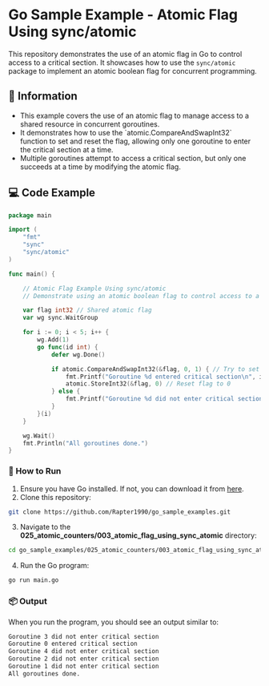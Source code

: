 # Go Sample Example - Atomic Flag Using sync/atomic

This repository demonstrates the use of an atomic flag in Go to control access to a critical section. It showcases how to use the `sync/atomic` package to implement an atomic boolean flag for concurrent programming.

## 📖 Information

<ul style="list-style-type:disc">
  <li>This example covers the use of an atomic flag to manage access to a shared resource in concurrent goroutines.</li>
  <li>It demonstrates how to use the `atomic.CompareAndSwapInt32` function to set and reset the flag, allowing only one goroutine to enter the critical section at a time.</li>
  <li>Multiple goroutines attempt to access a critical section, but only one succeeds at a time by modifying the atomic flag.</li>
</ul>

## 💻 Code Example

```go
package main

import (
	"fmt"
	"sync"
	"sync/atomic"
)

func main() {

	// Atomic Flag Example Using sync/atomic
	// Demonstrate using an atomic boolean flag to control access to a critical section

	var flag int32 // Shared atomic flag
	var wg sync.WaitGroup

	for i := 0; i < 5; i++ {
		wg.Add(1)
		go func(id int) {
			defer wg.Done()

			if atomic.CompareAndSwapInt32(&flag, 0, 1) { // Try to set flag to 1
				fmt.Printf("Goroutine %d entered critical section\n", id)
				atomic.StoreInt32(&flag, 0) // Reset flag to 0
			} else {
				fmt.Printf("Goroutine %d did not enter critical section\n", id)
			}
		}(i)
	}

	wg.Wait()
	fmt.Println("All goroutines done.")
}
```

### 🏃 How to Run

1. Ensure you have Go installed. If not, you can download it from [here](https://golang.org/dl/).
2. Clone this repository:

```bash
git clone https://github.com/Rapter1990/go_sample_examples.git
```

3. Navigate to the **025_atomic_counters/003_atomic_flag_using_sync_atomic** directory:

```bash
cd go_sample_examples/025_atomic_counters/003_atomic_flag_using_sync_atomic
```

4. Run the Go program:

```bash
go run main.go
```

### 📦 Output

When you run the program, you should see an output similar to:

```bash
Goroutine 3 did not enter critical section
Goroutine 0 entered critical section      
Goroutine 4 did not enter critical section
Goroutine 2 did not enter critical section
Goroutine 1 did not enter critical section
All goroutines done.
```